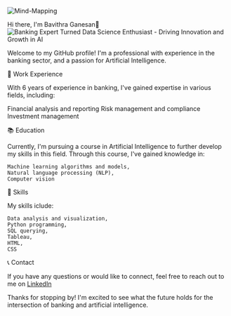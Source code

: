 ![Mind-Mapping](https://user-images.githubusercontent.com/114818866/230484872-803219ca-1e8f-4a1a-8f4f-144d631d6619.png)

Hi there, I'm Bavithra Ganesan👋
![Banking Expert Turned Data Science Enthusiast - Driving Innovation and Growth in AI](C:\Users\bavig\Downloads\Mind-Mapping.png)




Welcome to my GitHub profile! I'm a professional with experience in the banking sector, and a passion for Artificial Intelligence.

🏦 Work Experience

With 6 years of experience in banking, I've gained expertise in various fields, including:

Financial analysis and reporting
Risk management and compliance
Investment management

📚 Education

Currently, I'm pursuing a course in Artificial Intelligence to further develop my skills in this field. Through this course, I've gained knowledge in:

    Machine learning algorithms and models,
    Natural language processing (NLP),
    Computer vision

🔨 Skills
 
 My skills iclude:

    Data analysis and visualization,
    Python programming,
    SQL querying,
    Tableau,
    HTML,
    CSS
	
📞 Contact

If you have any questions or would like to connect, feel free to reach out to me on [LinkedIn](https://www.linkedin.com/in/bavithra-ganesan-43660475/)


Thanks for stopping by! I'm excited to see what the future holds for the intersection of banking and artificial intelligence.

